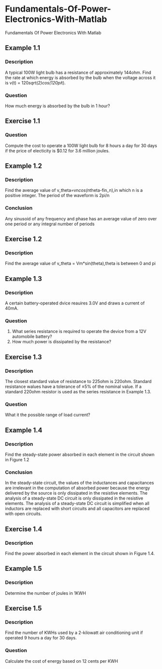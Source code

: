 # **Fundamentals-Of-Power-Electronics-With-Matlab**
Fundamentals Of Power Electronics With Matlab
## **Example 1.1**
### **Description**
  A typical 100W light bulb has a resistance of approximately 144ohm. Find the rate at which energy is absorbed by the bulb when the voltage across it is v(t) = 120*sqrt(2)*cos(120*pi*t).
### **Question**
  How much energy is absorbed by the bulb in 1 hour?
## **Exercise 1.1** 
### **Question**
  Compute the cost to operate a 100W light bulb for 8 hours a day for 30 days if the price of electicity is $0.12 for 3.6 million joules.
## **Example 1.2**
### **Description**
  Find the average value of v_theta=vn*cos(n*theta-fin_n),in which n is a positive integer. The period of the waveform is 2pi/n
### **Conclusion**
  Any sinusoid of any frequency and phase has an average value of zero over one period or any integral number of periods
## **Exercise 1.2**
### **Description**
  Find the average value of v_theta = Vm*sin(theta),theta is between 0 and pi
## **Example 1.3**
### **Description**
  A certain battery-operated dvice reauires 3.0V and draws a current of 40mA. 
### **Question**
1.   What series resistance is required to operate the device from a 12V automobile battery?
1.   How much power is dissipated by the resistance?
## **Exercise 1.3**
### **Description**
  The closest standard value of resistance to 225ohm is 220ohm. Standard resistance walues have a tolerance of ±5% of the nominal value. If a standard 220ohm resistor is used as the series resistance in Example 1.3.
### **Question**
  What it the possible range of load current?
## **Example 1.4**
### **Description**
  Find the steady-state power absorbed in each element in the circuit shown in Figure 1.2
### **Conclusion**
  In the steady-state circuit, the values of the inductances and capacitances are irrelevant in the computation of absorbed power because the energy delivered by the source is only dissipated in the resistive elements. The analysis of a steady-state DC circuit is only dissipated in the resistive elements. The analysis of a steady-state DC circuit is simplified when all inductors are replaced with short circuits and all capacitors are replaced with open circuits.
## **Exercise 1.4**
### **Description**
  Find the power absorbed in each element in the circuit shown in Figure 1.4.
## **Example 1.5**
### **Description**
  Determine the number of joules in 1KWH
## **Exercise 1.5**
### **Description**
  Find the number of KWHs used by a 2-kilowatt air conditioning unit if operated 9 hours a day for 30 days. 
### **Question**
  Calculate the cost of energy based on 12 cents per KWH

